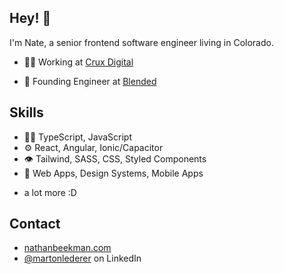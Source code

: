 ## Hey! 👋
I'm Nate, a senior frontend software engineer living in Colorado.

- 👨‍💻 Working at [Crux Digital](https://cruxdigital.com)

- 🧭 Founding Engineer at [Blended](https://blended.app)

## Skills
- 👨‍💻 TypeScript, JavaScript
- ⚙️ React, Angular, Ionic/Capacitor
- 👁️ Tailwind, SASS, CSS, Styled Components
- 📱 Web Apps, Design Systems, Mobile Apps
+ a lot more :D

## Contact
- [nathanbeekman.com](https://nathanbeekman.com)
- [@martonlederer](https://www.linkedin.com/in/nathanbeekman/) on LinkedIn
